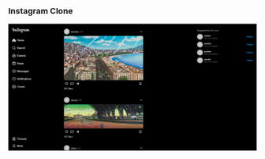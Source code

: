 ### Instagram Clone


![Instagram Clone App](https://github.com/gvc222/instagram-app/blob/main/src/assets/instagram-clone.png?raw=true "Instagram App")
